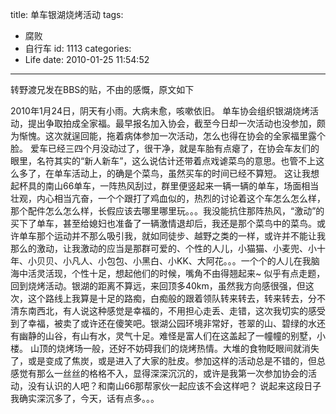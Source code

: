 title: 单车银湖烧烤活动
tags:
  - 腐败
  - 自行车
id: 1113
categories:
  - Life
date: 2010-01-25 11:54:52
---

转野渡兄发在BBS的贴，不由的感慨，原文如下

2010年1月24日，阴天有小雨。大病未愈，咳嗽依旧。 
单车协会组织银湖烧烤活动，提出争取拍成全家福。最早报名加入协会，截至今日却一次活动也没参加，颇为惭愧。这次就逞回能，拖着病体参加一次活动，怎么也得在协会的全家福里露个脸。 
爱车已经三四个月没动过了，很干净，就是车胎有点瘪了，在协会车友们的眼里，名符其实的“新人新车”，这么说估计还带着点戏谑菜鸟的意思。也管不上这么多了，在单车活动上，的确是个菜鸟，虽然买车的时间已经不算短。 
这让我想起杯具的南山66单车，一阵热风刮过，群里便竖起来一辆一辆的单车，场面相当壮观，内心相当亢奋，一个个跟打了鸡血似的，热烈的讨论着这个车怎么怎么样，那个配件怎么怎么样，长假应该去哪里哪里玩。。。我没能抗住那阵热风，“激动”的买下了单车，甚至给媳妇也准备了一辆激情退却后，我还是那个菜鸟中的菜鸟。或许单车那个运动并不那么吸引我，就如同徒步、越野之类的一样，或许并不能让我那么的激动，让我激动的应当是那群可爱的、个性的人儿，小猫猫、小麦兜、小十年、小贝贝、小凡人、小包包、小黑白、小KK、大阿花。。。一个个的人儿在我脑海中活灵活现，个性十足，想起他们的时候，嘴角不由得翘起来~ 
似乎有点走题，回到烧烤活动。银湖的距离不算远，来回顶多40km，虽然我方向感很强，但这次，这个路线上我算是十足的路痴，白痴般的跟着领队转来转去，转来转去，分不清东南西北，有人说这种感觉是幸福的，不用担心走丢、走错，这次我切实的感受到了幸福，被卖了或许还在傻笑吧。银湖公园环境非常好，苍翠的山、碧绿的水还有幽静的山谷，有山有水，灵气十足。难怪是富人们在这盖起了一幢幢的别墅，小楼。 
山顶的烧烤场一般，还好不妨碍我们的烧烤热情。大堆的食物眨眼间就消失了，或是变成了焦炭，或是进入了大家的肚皮。参加这样的活动总是不错的，但总感觉有那么一丝丝的格格不入，显得深深沉沉的，或许是我第一次参加协会的活动，没有认识的人吧？和南山66那帮家伙一起应该不会这样吧？ 
说起来这段日子我确实深沉多了，今天，话有点多。。。